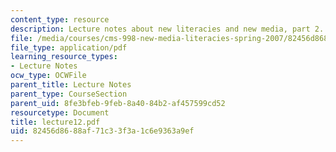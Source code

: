 ```yaml
---
content_type: resource
description: Lecture notes about new literacies and new media, part 2.
file: /media/courses/cms-998-new-media-literacies-spring-2007/82456d8688af71c33f3a1c6e9363a9ef_lecture12.pdf
file_type: application/pdf
learning_resource_types:
- Lecture Notes
ocw_type: OCWFile
parent_title: Lecture Notes
parent_type: CourseSection
parent_uid: 8fe3bfeb-9feb-8a40-84b2-af457599cd52
resourcetype: Document
title: lecture12.pdf
uid: 82456d86-88af-71c3-3f3a-1c6e9363a9ef
---
```


